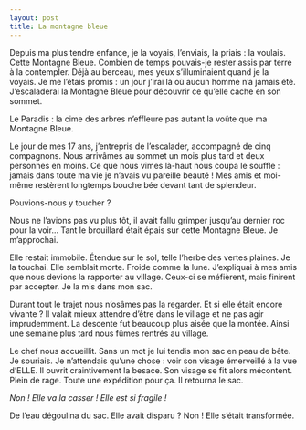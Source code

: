 ```yaml
---
layout: post
title: La montagne bleue
---
```


Depuis ma plus tendre enfance, je la voyais, l’enviais, la priais : la voulais. Cette Montagne Bleue. 	Combien de temps pouvais-je rester assis par terre à la contempler. Déjà au berceau, mes yeux s’illuminaient quand je la voyais. Je me l’étais promis : un jour j’irai là où aucun homme n’a jamais été. J’escaladerai la Montagne Bleue pour découvrir ce qu’elle cache en son sommet.

Le Paradis : la cime des arbres n’effleure pas autant la voûte que ma Montagne Bleue.

Le jour de mes 17 ans, j’entrepris de l’escalader, accompagné de cinq compagnons. Nous arrivâmes au sommet un mois plus tard et deux personnes en moins. Ce que nous vîmes là-haut nous coupa le souffle : jamais dans toute ma vie je n’avais vu pareille beauté ! Mes amis et moi-même restèrent longtemps bouche bée devant tant de splendeur.

Pouvions-nous y toucher ? 

Nous ne l’avions pas vu plus tôt, il avait fallu grimper jusqu’au dernier roc pour la voir… Tant le brouillard était épais sur cette Montagne Bleue. Je m’approchai. 

Elle restait immobile. Étendue sur le sol, telle l’herbe des vertes plaines. Je la touchai. Elle semblait morte. Froide comme la lune. J’expliquai à mes amis que nous devions la rapporter au village. Ceux-ci se méfièrent, mais finirent par accepter. Je la mis dans mon sac.

Durant tout le trajet nous n’osâmes pas la regarder. Et si elle était encore vivante ? Il valait mieux attendre d’être dans le village et ne pas agir imprudemment. La descente fut beaucoup plus aisée que la montée. Ainsi une semaine plus tard nous fûmes rentrés au village.

Le chef nous accueillit. Sans un mot je lui tendis mon sac en peau de bête. Je souriais. Je n’attendais qu’une chose : voir son visage émerveillé à la vue d’ELLE. Il ouvrit craintivement la besace. Son visage se fit alors mécontent. Plein de rage. Toute une expédition pour ça. Il retourna le sac.

_Non ! Elle va la casser ! Elle est si fragile !_

De l’eau dégoulina du sac. Elle avait disparu ? Non ! Elle s’était transformée.
